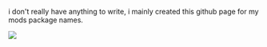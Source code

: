 i don't really have anything to write, i mainly created this github page for my mods package names.


[![](https://raw.githubusercontent.com/GBLodb/gblodb.github.io/main/upyun.png)](https://www.upyun.com/?utm_source=lianmeng&utm_medium=referral)
